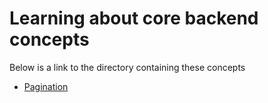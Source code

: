 # Learning about core backend concepts
Below is a link to the directory containing these concepts
* [Pagination](./0x00-pagination)
